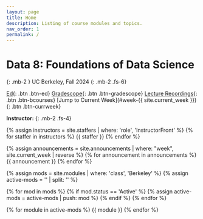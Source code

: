 ```yaml
---
layout: page
title: Home
description: Listing of course modules and topics.
nav_order: 1
permalink: /
---
```


# **Data 8: Foundations of Data Science**

{: .mb-2 }
UC Berkeley, Fall 2024
{: .mb-2 .fs-6}

[Ed](https://edstem.org/us/courses/59844/discussion/){: .btn .btn-ed}
[Gradescope](https://www.gradescope.com/courses/798344){: .btn .btn-gradescope}
[Lecture Recordings](https://bcourses.berkeley.edu/courses/1535365/external_tools/90481){: .btn .btn-bcourses}
[Jump to Current Week](#week-{{ site.current_week }}){: .btn .btn-currweek}

**Instructor:**
{: .mb-2 .fs-4}

{% assign instructors = site.staffers | where: 'role', 'InstructorFront' %}
{% for staffer in instructors %}
{{ staffer }}
{% endfor %}

{% assign announcements = site.announcements | where: "week", site.current_week | reverse %}
{% for announcement in announcements %}
{{ announcement }}
{% endfor %}

{% assign mods = site.modules | where: 'class', 'Berkeley' %}
{% assign active-mods = '' | split: '' %}

{% for mod in mods %}
  {% if mod.status == 'Active' %}
    {% assign active-mods = active-mods | push: mod %}
  {% endif %}
{% endfor %}

{% for module in active-mods %}
  {{ module }}
{% endfor %}
